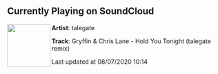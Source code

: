 ## Currently Playing on SoundCloud

[<img align="left" width="100" src="https://i1.sndcdn.com/artworks-2ELmwqjT9kMsGFhE-MTJXxw-t50x50.jpg">](https://soundcloud.com/talegatemusic/gryffin-chris-lane-hold-you-tonight-talegate-remix)

**Artist**: talegate 

**Track**: Gryffin & Chris Lane - Hold You Tonight (talegate remix)

Last updated at 08/07/2020 10:14
